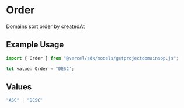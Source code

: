 # Order

Domains sort order by createdAt

## Example Usage

```typescript
import { Order } from "@vercel/sdk/models/getprojectdomainsop.js";

let value: Order = "DESC";
```

## Values

```typescript
"ASC" | "DESC"
```